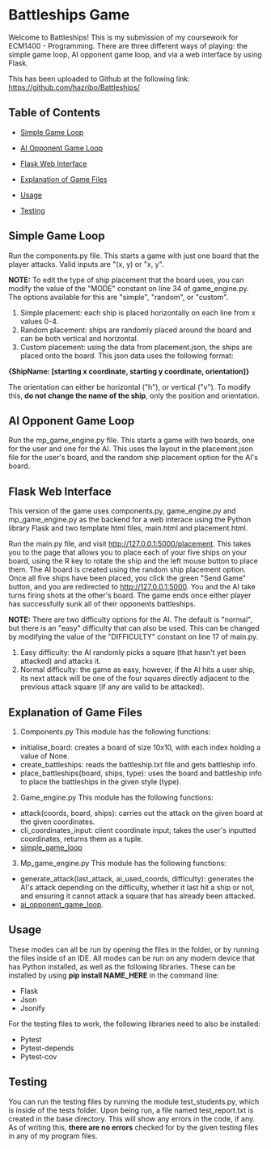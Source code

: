 # Battleships Game

Welcome to Battleships! This is my submission of my coursework for ECM1400 - Programming.
There are three different ways of playing: the simple game loop, AI opponent game loop, and via a web interface by using Flask.

This has been uploaded to Github at the following link: https://github.com/hazribo/Battleships/

## Table of Contents
- [Simple Game Loop](#simple-game-loop)
- [AI Opponent Game Loop](#ai-opponent-game-loop)
- [Flask Web Interface](#flask-web-interface)

- [Explanation of Game Files](#explanation-of-game-files)

- [Usage](#usage)
- [Testing](#testing)

## Simple Game Loop

Run the components.py file. This starts a game with just one board that the player attacks. Valid inputs are "(x, y) or "x, y".

**NOTE:** To edit the type of ship placement that the board uses, you can modify the value of the "MODE" constant on line 34 of game_engine.py. The options available for this are "simple", "random", or "custom".
1. Simple placement: each ship is placed horizontally on each line from x values 0-4.
2. Random placement: ships are randomly placed around the board and can be both vertical and horizontal.
3. Custom placement: using the data from placement.json, the ships are placed onto the board. 
This json data uses the following format:

**{ShipName: [starting x coordinate, starting y coordinate, orientation]}**

The orientation can either be horizontal ("h"), or vertical ("v"). To modify this, **do not change the name of the ship**, only the position and orientation.

## AI Opponent Game Loop

Run the mp_game_engine.py file. This starts a game with two boards, one for the user and one for the AI. 
This uses the layout in the placement.json file for the user's board, and the random ship placement option for the AI's board.

## Flask Web Interface

This version of the game uses components.py, game_engine.py and mp_game_engine.py as the backend for a web interace using the Python library Flask and two template html files, main.html and placement.html.

Run the main.py file, and visit http://127.0.0.1:5000/placement. 
This takes you to the page that allows you to place each of your five ships on your board, using the R key to rotate the ship and the left mouse button to place them. The AI board is created using the random ship placement option.
Once all five ships have been placed, you click the green "Send Game" button, and you are redirected to http://127.0.0.1:5000. 
You and the AI take turns firing shots at the other's board. The game ends once either player has successfully sunk all of their opponents battleships.

**NOTE:** There are two difficulty options for the AI. The default is "normal", but there is an "easy" difficulty that can also be used. This can be changed by modifying the value of the "DIFFICULTY" constant on line 17 of main.py.
1. Easy difficulty: the AI randomly picks a square (that hasn't yet been attacked) and attacks it.
2. Normal difficulty: the game as easy, however, if the AI hits a user ship, its next attack will be one of the four squares directly adjacent to the previous attack square (if any are valid to be attacked).

## Explanation of Game Files

1. Components.py
This module has the following functions:
- initialise_board: creates a board of size 10x10, with each index holding a value of None.
- create_battleships: reads the battleship.txt file and gets battleship info.
- place_battleships(board, ships, type): uses the board and battleship info to place the battleships in the given style (type).

2. Game_engine.py
This module has the following functions:
- attack(coords, board, ships): carries out the attack on the given board at the given coordinates.
- cli_coordinates_input: client coordinate input; takes the user's inputted coordinates, returns them as a tuple.
- [simple_game_loop](#simple-game-loop)

3. Mp_game_engine.py
This module has the following functions:
- generate_attack(last_attack, ai_used_coords, difficulty): generates the AI's attack depending on the difficulty, whether it last hit a ship or not, and ensuring it cannot attack a square that has already been attacked.
- [ai_opponent_game_loop](#ai-opponent-game-loop).

## Usage

These modes can all be run by opening the files in the folder, or by running the files inside of an IDE. 
All modes can be run on any modern device that has Python installed, as well as the following libraries.
These can be installed by using **pip install NAME_HERE** in the command line:
- Flask
- Json
- Jsonify

For the testing files to work, the following libraries need to also be installed:
- Pytest
- Pytest-depends
- Pytest-cov

## Testing

You can run the testing files by running the module test_students.py, which is inside of the tests folder.
Upon being run, a file named test_report.txt is created in the base directory. This will show any errors in the code, if any. 
As of writing this, **there are no errors** checked for by the given testing files in any of my program files.

